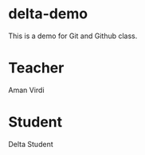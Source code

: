 # delta-demo
This is a demo for Git and Github class.


# Teacher 
Aman Virdi

# Student
Delta Student
